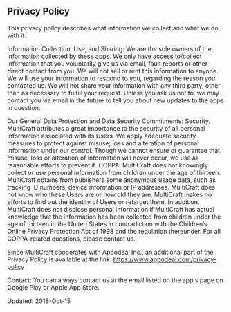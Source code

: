 Privacy Policy
---

This privacy policy describes what information we collect and what we do with it.

Information Collection, Use, and Sharing:
We are the sole owners of the information collected by these apps. We only have access to/collect information that you voluntarily give us via email, fault reports or other direct contact from you. We will not sell or rent this information to anyone.
We will use your information to respond to you, regarding the reason you contacted us. We will not share your information with any third party, other than as necessary to fulfill your request.
Unless you ask us not to, we may contact you via email in the future to tell you about new updates to the apps in question.

Our General Data Protection and Data Security Commitments:
Security. MultiCraft attributes a great importance to the security of all personal information associated with its Users. We apply adequate security measures to protect against misuse, loss and alteration of personal information under our control. Though we cannot ensure or guarantee that misuse, loss or alteration of information will never occur, we use all reasonable efforts to prevent it.
COPPA: MultiCraft does not knowingly collect or use personal information from children under the age of thirteen. MultiCraft obtains from publishers some anonymous usage data, such as tracking ID numbers, device information or IP addresses. MultiCraft does not know who these Users are or how old they are. MultiCraft makes no efforts to find out the identity of Users or retarget them. In addition, MultiCraft does not disclose personal information if MultiCraft has actual knowledge that the information has been collected from children under the age of thirteen in the United States in contradiction with the Children’s Online Privacy Protection Act of 1998 and the regulation thereunder. For all COPPA-related questions, please contact us.

Since MultiCraft cooperates with Appodeal Inc., an additional part of the Privacy Policy is available at the link: https://www.appodeal.com/privacy-policy

Contact:
You can always contact us at the email listed on the app's page on Google Play or Apple App Store.

Updated: 2018-Oct-15
